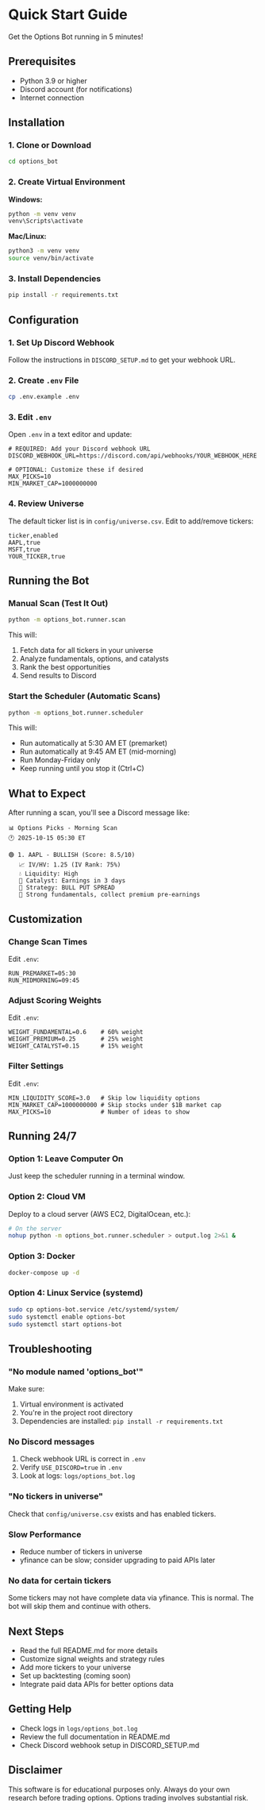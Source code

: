 # Quick Start Guide

Get the Options Bot running in 5 minutes!

## Prerequisites

- Python 3.9 or higher
- Discord account (for notifications)
- Internet connection

## Installation

### 1. Clone or Download

```bash
cd options_bot
```

### 2. Create Virtual Environment

**Windows:**
```bash
python -m venv venv
venv\Scripts\activate
```

**Mac/Linux:**
```bash
python3 -m venv venv
source venv/bin/activate
```

### 3. Install Dependencies

```bash
pip install -r requirements.txt
```

## Configuration

### 1. Set Up Discord Webhook

Follow the instructions in `DISCORD_SETUP.md` to get your webhook URL.

### 2. Create `.env` File

```bash
cp .env.example .env
```

### 3. Edit `.env`

Open `.env` in a text editor and update:

```env
# REQUIRED: Add your Discord webhook URL
DISCORD_WEBHOOK_URL=https://discord.com/api/webhooks/YOUR_WEBHOOK_HERE

# OPTIONAL: Customize these if desired
MAX_PICKS=10
MIN_MARKET_CAP=1000000000
```

### 4. Review Universe

The default ticker list is in `config/universe.csv`. Edit to add/remove tickers:

```csv
ticker,enabled
AAPL,true
MSFT,true
YOUR_TICKER,true
```

## Running the Bot

### Manual Scan (Test It Out)

```bash
python -m options_bot.runner.scan
```

This will:
1. Fetch data for all tickers in your universe
2. Analyze fundamentals, options, and catalysts
3. Rank the best opportunities
4. Send results to Discord

### Start the Scheduler (Automatic Scans)

```bash
python -m options_bot.runner.scheduler
```

This will:
- Run automatically at 5:30 AM ET (premarket)
- Run automatically at 9:45 AM ET (mid-morning)
- Run Monday-Friday only
- Keep running until you stop it (Ctrl+C)

## What to Expect

After running a scan, you'll see a Discord message like:

```
📊 Options Picks - Morning Scan
🕐 2025-10-15 05:30 ET

🟢 1. AAPL - BULLISH (Score: 8.5/10)
   📈 IV/HV: 1.25 (IV Rank: 75%)
   💧 Liquidity: High
   📰 Catalyst: Earnings in 3 days
   🎯 Strategy: BULL PUT SPREAD
   📝 Strong fundamentals, collect premium pre-earnings
```

## Customization

### Change Scan Times

Edit `.env`:
```env
RUN_PREMARKET=05:30
RUN_MIDMORNING=09:45
```

### Adjust Scoring Weights

Edit `.env`:
```env
WEIGHT_FUNDAMENTAL=0.6    # 60% weight
WEIGHT_PREMIUM=0.25       # 25% weight
WEIGHT_CATALYST=0.15      # 15% weight
```

### Filter Settings

Edit `.env`:
```env
MIN_LIQUIDITY_SCORE=3.0   # Skip low liquidity options
MIN_MARKET_CAP=1000000000 # Skip stocks under $1B market cap
MAX_PICKS=10              # Number of ideas to show
```

## Running 24/7

### Option 1: Leave Computer On

Just keep the scheduler running in a terminal window.

### Option 2: Cloud VM

Deploy to a cloud server (AWS EC2, DigitalOcean, etc.):

```bash
# On the server
nohup python -m options_bot.runner.scheduler > output.log 2>&1 &
```

### Option 3: Docker

```bash
docker-compose up -d
```

### Option 4: Linux Service (systemd)

```bash
sudo cp options-bot.service /etc/systemd/system/
sudo systemctl enable options-bot
sudo systemctl start options-bot
```

## Troubleshooting

### "No module named 'options_bot'"

Make sure:
1. Virtual environment is activated
2. You're in the project root directory
3. Dependencies are installed: `pip install -r requirements.txt`

### No Discord messages

1. Check webhook URL is correct in `.env`
2. Verify `USE_DISCORD=true` in `.env`
3. Look at logs: `logs/options_bot.log`

### "No tickers in universe"

Check that `config/universe.csv` exists and has enabled tickers.

### Slow Performance

- Reduce number of tickers in universe
- yfinance can be slow; consider upgrading to paid APIs later

### No data for certain tickers

Some tickers may not have complete data via yfinance. This is normal. The bot will skip them and continue with others.

## Next Steps

- Read the full README.md for more details
- Customize signal weights and strategy rules
- Add more tickers to your universe
- Set up backtesting (coming soon)
- Integrate paid data APIs for better options data

## Getting Help

- Check logs in `logs/options_bot.log`
- Review the full documentation in README.md
- Check Discord webhook setup in DISCORD_SETUP.md

## Disclaimer

This software is for educational purposes only. Always do your own research before trading options. Options trading involves substantial risk.

